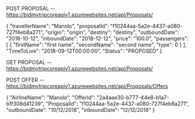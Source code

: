 POST PROPOSAL -- https://bidmytripcoreapiv1.azurewebsites.net/api/Proposals/

{
  "travellerName": "Manolo",
  "proposalId": "f10244aa-5a2e-4437-a080-727f4eb8a271",
  "origin": "origin",
  "destiny": "destiny",
  "outboundDate": "2018-10-12",
  "inboundDate": "2018-12-12",
  "price": "100.0",
  "passengers": [
	  {
	  "firstName": "first name",
	  "secondName": "second name",
	  "type": 0
	}
  ],
  "TimeToLive": "2018-09-12T00:00:00",
  "Status": "PROPOSED"
}


GET PROPOSAL -- https://bidmytripcoreapiv1.azurewebsites.net/api/Proposals/



POST OFFER -- https://bidmytripcoreapiv1.azurewebsites.net/api/Proposals/Offers

{
  "AirlineName": "Manolo",
  "OfferId": "2a4aae30-b777-44e8-b1a7-b1f308d41239",
  "ProposalId": "f10244aa-5a2e-4437-a080-727f4eb8a271", 
  "outboundDate": "10/12/2018",
  "inboundDate": "12/12/2018"
}